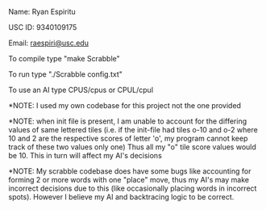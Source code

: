 Name: Ryan Espiritu

USC ID: 9340109175

Email: raespiri@usc.edu

To compile type "make Scrabble"

To run type "./Scrabble config.txt"

To use an AI type CPUS/cpus or CPUL/cpul

*NOTE: I used my own codebase for this project not the one provided

*NOTE: when init file is present, I am unable to account for the differing 
values of same lettered tiles (i.e. if the init-file had tiles o-10 and o-2 
where 10 and 2 are the respective scores of letter 'o', my program cannot 
keep track of these two values only one) Thus all my "o" tile score values 
would be 10. This in turn will affect my AI's decisions

*NOTE: My scrabble codebase does have some bugs like accounting for forming
2 or more words with one "place" move, thus my AI's may make incorrect 
decisions due to this (like occasionally placing words in incorrect spots).
However I believe my AI and backtracing logic to be correct.

